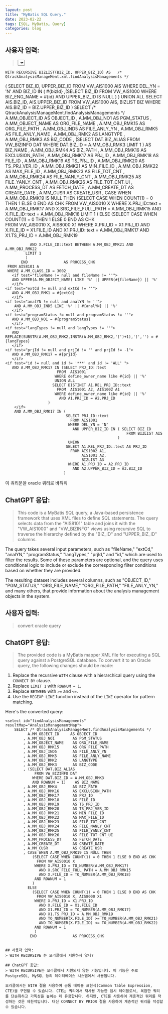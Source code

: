 ```yaml
---
layout: post
title: "MyBatis SQL Query."
date: 2023-02-22
tags: [SQL, MyBatis, Query]
categories: blog
---
```


## 사용자 입력:
>   <select id="findAnalysisManagements" resultMap="AnalysisManagementMap">
    WITH RECURSIVE BIZLIST(BIZ_ID, UPPER_BIZ_ID) AS   /* QtrackAnalysisManageMent.xml.findAnalysisManagements */
(
  SELECT BIZ_ID, UPPER_BIZ_ID 
    FROM VW_AIS1000 AIS
   WHERE DEL_YN = 'N'
   <if test="(id != '***' and id != 'ALL') or (bizId != '***' and bizId != 0) ">
     AND BIZ_ID IN ( #{bizId} ,(SELECT BIZ_ID 
                                  FROM VW_AIS1000
                                 WHERE BIZ_ENG_NAME = #{id}
                                   AND UPPER_BIZ_ID IS NULL
                               )
                   )
   UNION ALL
  SELECT AIS.BIZ_ID, AIS.UPPER_BIZ_ID 
    FROM VW_AIS1000 AIS, BIZLIST BIZ
   WHERE AIS.BIZ_ID = BIZ.UPPER_BIZ_ID
   </if>
)
    SELECT /* QtrackAnalysisManageMent.findAnalysisManagements */
          A.MM_OBJECT_ID     AS OBJECT_ID
        , A.MM_OBJ_NO1        AS PGM_STATUS
        , A.MM_OBJECT_NAME    AS ORG_FILE_NAME
        , A.MM_OBJ_RMK15      AS ORG_FILE_PATH
        , A.MM_OBJ_IND5       AS FILE_ANLY_YN
        , A.MM_OBJ_RMK5       AS FILE_ANLY_NAME
        , A.MM_OBJ_RMK2       AS LANGTYPE
        , A.MM_OBJ_RMK3       AS BIZ_CODE
        , (SELECT DAT.BIZ_ALIAS
             FROM VW_BIZINFO DAT
            WHERE DAT.BIZ_ID = A.MM_OBJ_RMK3
            LIMIT 1 )         AS BIZ_NAME
        , A.MM_OBJ_RMK4       AS BIZ_PATH
        , A.MM_OBJ_RMK16      AS EXCLUSION_PATH
        , A.MM_OBJ_RMK17      AS PRJ_ID
        , A.MM_OBJ_RMK18      AS FILE_ID
        , A.MM_OBJ_RMK19      AS TS_PRJ_ID
        , A.MM_OBJ_RMK20      AS TS_PRJ_VER_ID
        , A.MM_OBJ_RMK21      AS MIN_FILE_ID
        , A.MM_OBJ_RMK22      AS MAX_FILE_ID
        , A.MM_OBJ_RMK23      AS FILE_TOT_CNT
        , A.MM_OBJ_RMK24      AS FILE_NANLY_CNT
        , A.MM_OBJ_RMK25      AS FILE_YANLY_CNT
        , A.MM_OBJ_RMK26      AS FILE_TOT_CNT_UI
        , A.MM_PROCESS_DT     AS FETCH_DATE
        , A.MM_CREATE_DT      AS CREATE_DATE
        , A.MM_CUSR           AS CREATE_USR
        , CASE WHEN A.MM_OBJ_RMK19 IS NULL THEN
            (SELECT CASE WHEN COUNT(1) = 0 THEN 1 ELSE 0 END AS CHK
              FROM VW_AIS0010 X
             WHERE X.PRJ_ID::text  = A.MM_OBJ_RMK17
               AND X.SRC_FILE_FULL_PATH = A.MM_OBJ_RMK15
               AND X.FILE_ID::text            = A.MM_OBJ_RMK18
             LIMIT 1
            )
          ELSE
            (SELECT CASE WHEN COUNT(1) = 0 THEN 1 ELSE 0 END AS CHK   
              FROM VW_AIS0010 X, AIS8000 X1
             WHERE X.PRJ_ID         = X1.PRJ_ID
               AND X.FILE_ID        = X1.FILE_ID
               AND X1.PRJ_ID::text        = A.MM_OBJ_RMK17
               AND X1.TS_PRJ_ID     = A.MM_OBJ_RMK19

               AND X.FILE_ID::text BETWEEN A.MM_OBJ_RMK21 AND A.MM_OBJ_RMK22
             LIMIT 1
             )
           END                AS PROCESS_CHK
     FROM AIS8101 A
     WHERE A.MM_CLASS_ID = 3002
       <if test="fileName != null and fileName != ''">
       AND UPPER(A.MM_OBJECT_NAME) LIKE '%' || UPPER(#{fileName}) || '%'
       </if>
    <if test="extCd != null and extCd != ''">
       AND A.MM_OBJ_RMK1 = #{extCd}
       </if>
    <if test="analYN != null and analYN != ''">
        AND A.MM_OBJ_IND5 LIKE '%' || #{analYN} || '%'
       </if>
    <if test="programStatus != null and programStatus != ''">
       AND A.MM_OBJ_NO1 = #{programStatus}
       </if>
    <if test="langTypes != null and langTypes != ''">
       AND REPLACE(SUBSTR(A.MM_OBJ_RMK2,INSTR(A.MM_OBJ_RMK2,'[')+1),']','') = #{langTypes}
       </if>
    <if test="prjId != null and prjId != '' and prjId != -1">
       AND A.MM_OBJ_RMK17 = #{prjId}
       </if>
    <if test="id != null and id != '***' and id != 'ALL' ">
       AND A.MM_OBJ_RMK17 IN (SELECT PRJ_ID::text
                           FROM  AIS1001
                          WHERE define_owner_name like #{id} || '%'
                          UNION ALL
                         SELECT DISTINCT A1.REL_PRJ_ID::text
                           FROM  AIS1001 A2, AIS1002 A1
                          WHERE define_owner_name like #{id} || '%'
                            AND A1.PRJ_ID = A2.PRJ_ID
                       )
        </if>
        AND A.MM_OBJ_RMK17 IN (
                               SELECT PRJ_ID::text
                                 FROM AIS1001
                                WHERE DEL_YN = 'N'
                                  AND UPPER_BIZ_ID IN ( SELECT BIZ_ID
                                                          FROM BIZLIST AIS
                                                      )
                                UNION
                               SELECT A1.REL_PRJ_ID::text AS PRJ_ID
                                 FROM AIS1002 A1,
                                      AIS1001 A2,
                                      BIZLIST A3
                                WHERE A1.PRJ_ID = A2.PRJ_ID
                                  AND A2.UPPER_BIZ_ID = A3.BIZ_ID
                              )
  </select>   이 쿼리문을 oracle 쿼리로 바꿔줘

## ChatGPT 응답:
> This code is a MyBatis SQL query, a Java-based persistence framework that uses XML files to define SQL statements. The query selects data from the "AIS8101" table and joins it with the "VW_AIS1000" and "VW_BIZINFO" views using recursive SQL to traverse the hierarchy defined by the "BIZ_ID" and "UPPER_BIZ_ID" columns.

The query takes several input parameters, such as "fileName," "extCd," "analYN," "programStatus," "langTypes," "prjId," and "id," which are used to filter the results. Some of these parameters are optional, and the query uses conditional logic to include or exclude the corresponding filter conditions based on whether they are provided.

The resulting dataset includes several columns, such as "OBJECT_ID," "PGM_STATUS," "ORG_FILE_NAME," "ORG_FILE_PATH," "FILE_ANLY_YN," and many others, that provide information about the analysis management objects in the system.

## 사용자 입력:
> convert oracle query

## ChatGPT 응답:
> The provided code is a MyBatis mapper XML file for executing a SQL query against a PostgreSQL database. To convert it to an Oracle query, the following changes should be made:

1. Replace the recursive `WITH` clause with a hierarchical query using the `CONNECT BY` clause.
2. Replace `LIMIT 1` with `ROWNUM = 1`.
3. Replace `BETWEEN` with `>=` and `<=`.
4. Use the `REGEXP_LIKE` function instead of the `LIKE` operator for pattern matching.

Here's the converted query:

```
<select id="findAnalysisManagements" resultMap="AnalysisManagementMap">
    SELECT /* QtrackAnalysisManageMent.findAnalysisManagements */
          A.MM_OBJECT_ID     AS OBJECT_ID
        , A.MM_OBJ_NO1        AS PGM_STATUS
        , A.MM_OBJECT_NAME    AS ORG_FILE_NAME
        , A.MM_OBJ_RMK15      AS ORG_FILE_PATH
        , A.MM_OBJ_IND5       AS FILE_ANLY_YN
        , A.MM_OBJ_RMK5       AS FILE_ANLY_NAME
        , A.MM_OBJ_RMK2       AS LANGTYPE
        , A.MM_OBJ_RMK3       AS BIZ_CODE
        , (SELECT DAT.BIZ_ALIAS
             FROM VW_BIZINFO DAT
            WHERE DAT.BIZ_ID = A.MM_OBJ_RMK3
            AND ROWNUM = 1)    AS BIZ_NAME
        , A.MM_OBJ_RMK4       AS BIZ_PATH
        , A.MM_OBJ_RMK16      AS EXCLUSION_PATH
        , A.MM_OBJ_RMK17      AS PRJ_ID
        , A.MM_OBJ_RMK18      AS FILE_ID
        , A.MM_OBJ_RMK19      AS TS_PRJ_ID
        , A.MM_OBJ_RMK20      AS TS_PRJ_VER_ID
        , A.MM_OBJ_RMK21      AS MIN_FILE_ID
        , A.MM_OBJ_RMK22      AS MAX_FILE_ID
        , A.MM_OBJ_RMK23      AS FILE_TOT_CNT
        , A.MM_OBJ_RMK24      AS FILE_NANLY_CNT
        , A.MM_OBJ_RMK25      AS FILE_YANLY_CNT
        , A.MM_OBJ_RMK26      AS FILE_TOT_CNT_UI
        , A.MM_PROCESS_DT     AS FETCH_DATE
        , A.MM_CREATE_DT      AS CREATE_DATE
        , A.MM_CUSR           AS CREATE_USR
        , CASE WHEN A.MM_OBJ_RMK19 IS NULL THEN
            (SELECT CASE WHEN COUNT(1) = 0 THEN 1 ELSE 0 END AS CHK
              FROM VW_AIS0010 X
             WHERE X.PRJ_ID = TO_NUMBER(A.MM_OBJ_RMK17)
               AND X.SRC_FILE_FULL_PATH = A.MM_OBJ_RMK15
               AND X.FILE_ID = TO_NUMBER(A.MM_OBJ_RMK18)
             AND ROWNUM = 1
            )
          ELSE
            (SELECT CASE WHEN COUNT(1) = 0 THEN 1 ELSE 0 END AS CHK   
              FROM VW_AIS0010 X, AIS8000 X1
             WHERE X.PRJ_ID = X1.PRJ_ID
               AND X.FILE_ID = X1.FILE_ID
               AND X1.PRJ_ID = TO_NUMBER(A.MM_OBJ_RMK17)
               AND X1.TS_PRJ_ID = A.MM_OBJ_RMK19
               AND TO_NUMBER(X.FILE_ID) >= TO_NUMBER(A.MM_OBJ_RMK21)
               AND TO_NUMBER(X.FILE_ID) <= TO_NUMBER(A.MM_OBJ_RMK22)
             AND ROWNUM = 1
             )
           END                AS PROCESS_CHK


## 사용자 입력:
> WITH RECURSIVE 는 오라클에서 지원하지 않나?

## ChatGPT 응답:
> WITH RECURSIVE는 오라클에서 지원되지 않는 기능입니다. 이 기능은 주로 PostgreSQL, MySQL 등의 데이터베이스 시스템에서 사용됩니다. 

오라클에서는 WITH 절을 사용하여 공통 테이블 표현식(Common Table Expression, CTE)을 구현할 수 있습니다. CTE는 쿼리에서 재사용 가능한 임시 테이블로서, 복잡한 쿼리를 단순화하고 가독성을 높이는 데 유용합니다. 하지만, CTE를 사용하여 계층적인 쿼리를 작성하는 것은 제한적입니다. 대신 CONNECT BY PRIOR 절을 사용하여 계층적인 쿼리를 작성할 수 있습니다.

